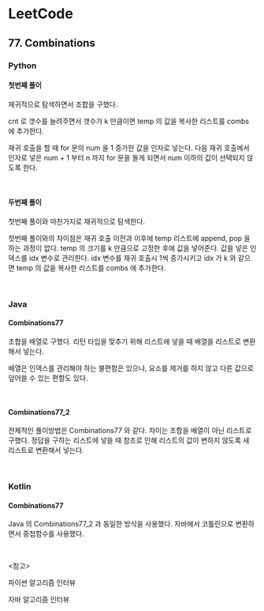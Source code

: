 # LeetCode

## 77. Combinations

### Python

#### 첫번째 풀이

재귀적으로 탐색하면서 조합을 구했다.

cnt 로 갯수를 늘려주면서 갯수가 k 만큼이면 temp 의 값을 복사한 리스트를 combs 에 추가한다.

재귀 호출을 할 때 for 문의 num 을 1 증가한 값을 인자로 넣는다. 다음 재귀 호출에서 인자로 넣은 num + 1 부터 n 까지 for 문을 돌게 되면서 num 이하의 값이 선택되지 않도록 한다.

<br>

#### 두번째 풀이

첫번째 풀이와 마찬가지로 재귀적으로 탐색한다.

첫번째 풀이와의 차이점은 재귀 호출 이전과 이후에 temp 리스트에 append, pop 을 하는 과정이 없다. temp 의 크기를 k 만큼으로 고정한 후에 값을 넣어준다. 값을 넣은 인덱스를 idx 변수로 관리한다. idx 변수를 재귀 호출시 1씩 증가시키고 idx 가 k 와 같으면 temp 의 값을 복사한 리스트를 combs 에 추가한다.

<br>

### Java

#### Combinations77

조합을 배열로 구했다. 리턴 타입을 맞추기 위해 리스트에 넣을 때 배열을 리스트로 변환해서 넣는다.

배열은 인덱스를 관리해야 하는 불편함은 있으나, 요소를 제거를 하지 않고 다른 값으로 덮어쓸 수 있는 편함도 있다.

<br>

#### Combinations77_2

전체적인 풀이방법은 Combinations77 와 같다. 차이는 조합을 배열이 아닌 리스트로 구했다. 정답을 구하는 리스트에 넣을 때 참조로 인해 리스트의 값이 변하지 않도록 새 리스트로 변환해서 넣는다.

<br>

### Kotlin

#### Combinations77

Java 의 Combinations77_2 과 동일한 방식을 사용했다. 자바에서 코틀린으로 변환하면서 중첩함수를 사용했다.

<br>

<참고>

파이썬 알고리즘 인터뷰

자바 알고리즘 인터뷰

